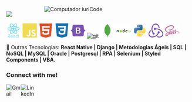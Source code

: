 <img src="https://raw.githubusercontent.com/MicaelliMedeiros/micaellimedeiros/master/image/computer-illustration.png" min-width="400px" max-width="400px" width="400px" align="right" alt="Computador iuriCode">

<p align="left"> 
   <img src="https://readme-typing-svg.herokuapp.com?lines=Welcome+to+my+GitHub;I+am+Vinnicius+Martins;Full+Stack+Web+Developer;It+is+a+Pleasure&center=true&width=380&height=45">
</p>

<p align="left">
<img src="https://github.com/devicons/devicon/blob/master/icons/react/react-original-wordmark.svg" alt="react" width="40" height="40"/>
<img src="https://github.com/devicons/devicon/blob/master/icons/javascript/javascript-plain.svg" alt="javascript" width="40" height="40"/>
<img src="https://github.com/devicons/devicon/blob/master/icons/html5/html5-plain.svg" alt="html5" width="40" height="40"/>
<img src="https://github.com/devicons/devicon/blob/master/icons/css3/css3-plain.svg" alt="css3" width="40" height="40"/>
<img src="https://github.com/devicons/devicon/blob/master/icons/bootstrap/bootstrap-plain.svg" alt="bootstrap" width="40" height="40"/> 
<img src="https://www.vectorlogo.zone/logos/git-scm/git-scm-icon.svg" alt="git" width="40" height="40"/>
<img src="https://github.com/devicons/devicon/blob/master/icons/mongodb/mongodb-plain.svg" alt="mongodb" width="40" height="40"/>
<img src="https://github.com/devicons/devicon/blob/master/icons/nodejs/nodejs-original-wordmark.svg" alt="nodejs" width="40" height="40"/>
<img src="https://github.com/devicons/devicon/blob/master/icons/python/python-original.svg" alt="python" width="40" height="40"/>
<img src="https://github.com/devicons/devicon/blob/master/icons/redux/redux-original.svg" alt="redux" width="40" height="40"/>
<img src="https://github.com/devicons/devicon/blob/master/icons/sass/sass-original.svg" alt="sass" width="40" height="40"/>
</p>
<p align="left">
  💼 Outras Tecnologias: <strong>React Native | Django | Metodologias Ágeis | SQL | NoSQL | MySQL | Oracle | Postgresql | RPA | Selenium | Styled Components | VBA.</strong>
</p>

<h3 align="left">Connect with me!</h3>
<p align="left">
  <a target="_blank" href="mailto:vinnicius.o.martins@gmail.com">
    <img align="left" alt="Gmail" width="40" src="https://img.icons8.com/color/48/000000/gmail--v2.png" />
  </a>
   <a href="https://www.linkedin.com/in/vinnicius-martins/" target="_blank"><img align="left"
      src="https://img.icons8.com/color/48/000000/linkedin.png"
      alt="LinkedIn" height="40" width="40" />
   </a>
</p> 
